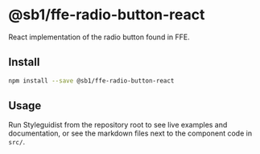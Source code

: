 # @sb1/ffe-radio-button-react

React implementation of the radio button found in FFE.

## Install

```bash
npm install --save @sb1/ffe-radio-button-react
```

## Usage

Run Styleguidist from the repository root to see live examples and documentation,
or see the markdown files next to the component code in `src/`.
